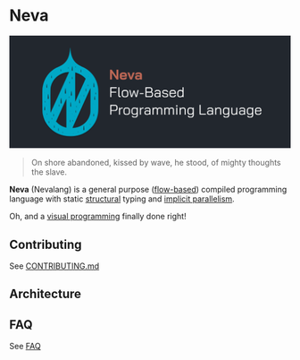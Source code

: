 # Neva

![assets/header.png](assets/header.png)

> On shore abandoned, kissed by wave, he stood, of mighty thoughts the slave.

**Neva** (Nevalang) is a general purpose ([flow-based](https://en.wikipedia.org/wiki/Flow-based_programming)) compiled programming language with static [structural](https://en.wikipedia.org/wiki/Structural_type_system) typing and [implicit parallelism](https://en.wikipedia.org/wiki/Implicit_parallelism).

Oh, and a [visual programming](https://en.wikipedia.org/wiki/Visual_programming_language) finally done right!

## Contributing

See [CONTRIBUTING.md](./CONTRIBUTING.md)

## Architecture

## FAQ

See [FAQ](./docs/faq.md)

